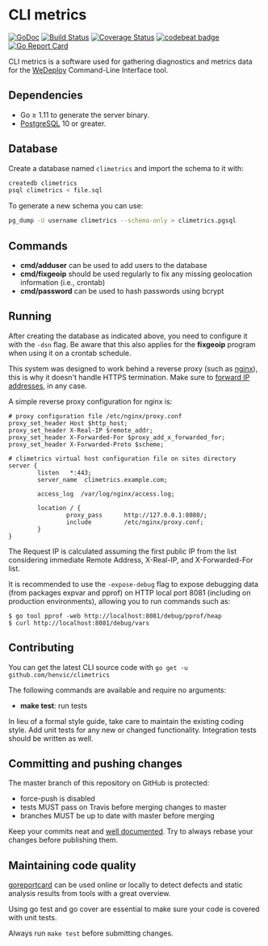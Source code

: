 # CLI metrics

[![GoDoc](https://godoc.org/github.com/henvic/climetrics?status.svg)](https://godoc.org/github.com/henvic/climetrics) [![Build Status](https://travis-ci.org/henvic/climetrics.svg?branch=master)](https://travis-ci.org/henvic/climetrics) [![Coverage Status](https://coveralls.io/repos/henvic/climetrics/badge.svg)](https://coveralls.io/r/henvic/climetrics) [![codebeat badge](https://codebeat.co/badges/0f69eea8-4ac2-40f5-9848-e931b5faf186)](https://codebeat.co/projects/github-com-henvic-climetrics-master) [![Go Report Card](https://goreportcard.com/badge/github.com/henvic/climetrics)](https://goreportcard.com/report/github.com/henvic/climetrics)

CLI metrics is a software used for gathering diagnostics and metrics data for the [WeDeploy](https://www.wedeploy.com/) Command-Line Interface tool.

## Dependencies

* Go ≥ 1.11 to generate the server binary.
* [PostgreSQL](https://www.postgresql.org) 10 or greater.

## Database
Create a database named `climetrics` and import the schema to it with:

```bash
createdb climetrics
psql climetrics < file.sql
```

To generate a new schema you can use:

```bash
pg_dump -U username climetrics --schema-only > climetrics.pgsql
```

## Commands

* **cmd/adduser** can be used to add users to the database
* **cmd/fixgeoip** should be used regularly to fix any missing geolocation information (i.e., crontab)
* **cmd/password** can be used to hash passwords using bcrypt

## Running

After creating the database as indicated above, you need to configure it with the `-dsn` flag. Be aware that this also applies for the **fixgeoip** program when using it on a crontab schedule.

This system was designed to work behind a reverse proxy (such as [nginx](https://nginx.com)), this is why it doesn't handle HTTPS termination. Make sure to [forward IP addresses](https://www.nginx.com/resources/wiki/start/topics/examples/forwarded/), in any case.

A simple reverse proxy configuration for nginx is:

```
# proxy configuration file /etc/nginx/proxy.conf
proxy_set_header Host $http_host;
proxy_set_header X-Real-IP $remote_addr;
proxy_set_header X-Forwarded-For $proxy_add_x_forwarded_for;
proxy_set_header X-Forwarded-Proto $scheme;

# climetrics virtual host configuration file on sites directory
server {
        listen   *:443;
        server_name  climetrics.example.com;

        access_log  /var/log/nginx/access.log;

        location / {
                proxy_pass      http://127.0.0.1:8080/;
                include         /etc/nginx/proxy.conf;
        }
}
```

The Request IP is calculated assuming the first public IP from the list considering immediate Remote Address, X-Real-IP, and X-Forwarded-For list.

It is recommended to use the `-expose-debug` flag to expose debugging data (from packages expvar and pprof) on HTTP local port 8081 (including on production environments), allowing you to run commands such as:

```
$ go tool pprof -web http://localhost:8081/debug/pprof/heap
$ curl http://localhost:8081/debug/vars
```

## Contributing
You can get the latest CLI source code with `go get -u github.com/henvic/climetrics`

The following commands are available and require no arguments:

* **make test**: run tests

In lieu of a formal style guide, take care to maintain the existing coding style. Add unit tests for any new or changed functionality. Integration tests should be written as well.

## Committing and pushing changes
The master branch of this repository on GitHub is protected:
* force-push is disabled
* tests MUST pass on Travis before merging changes to master
* branches MUST be up to date with master before merging

Keep your commits neat and [well documented](https://wiki.openstack.org/wiki/GitCommitMessages). Try to always rebase your changes before publishing them.

## Maintaining code quality
[goreportcard](https://goreportcard.com/report/github.com/henvic/climetrics) can be used online or locally to detect defects and static analysis results from tools with a great overview.

Using go test and go cover are essential to make sure your code is covered with unit tests.

Always run `make test` before submitting changes.
